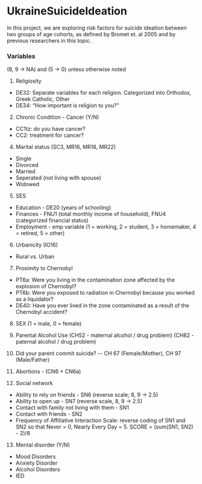 # UkraineSuicideIdeation

In this project, we are exploring risk factors for suicide ideation between two groups of age cohorts, as defined by Bromet et. al 2005 and by previous researchers in this topic.

### Variables

(8, 9 -> NA) and (5 -> 0) unless otherwise noted

1) Religiosity

- DE32:  Separate variables for each religion. Categorized into Orthodox, Greek Catholic, Other
- DE34: “How important is religion to you?”

2) Chronic Condition - Cancer (Y/N)

- CC1tz: do you have cancer?
- CC2: treatment for cancer? 

4) Marital status (SC3, MR16, MR18, MR22)  

- Single
- Divorced
- Married
- Seperated (not living with spouse)
- Widowed

5) SES

- Education - DE20 (years of schooling)
- Finances - FNU1 (total monthly income of household), FNU4 (categorized financial status)
- Employment - emp variable (1 = working, 2 = student, 3 = homemaker, 4 = retired, 5 = other)

6) Urbanicity (IO16) 

- Rural vs. Urban

7) Proximity to Chernobyl

- PT6a: Were you living in the contamination zone affected by the explosion of Chernobyl? 
- PT6b: Were you exposed to radiation in Chernobyl because you worked as a liquidator?
- DE40: Have you ever lived in the zone contaminated as a result of the Chernobyl accident? 

8) SEX (1 = male, 0 = female)

9) Parental Alcohol Use (CH52 - maternal alcohol / drug problem) (CH82 - paternal alcohol / drug problem)

10) Did your parent commit suicide? -- CH 67 (Female/Mother), CH 97 (Male/Father) 

11) Abortions - (CN6 + CN6a)

12) Social network

- Ability to rely on friends - SN6 (reverse scale; 8, 9 -> 2.5)
- Ability to open up - SN7 (reverse scale, 8, 9 -> 2.5)
- Contact with family not living with them - SN1 
- Contact with friends - SN2
- Frequency of Affiliative Interaction Scale: reverse coding of SN1 and SN2 so that Never = 0, Nearly Every Day = 5. SCORE = (sum(SN1, SN2) - 2)/8

13) Mental disorder (Y/N) 

- Mood Disorders
- Anxiety Disorder
- Alcohol Disorders 
- IED





